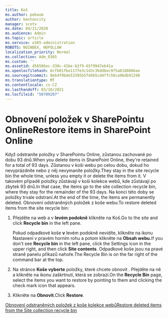 ```yaml
---
title: Koš
ms.author: pebaum
author: bentoncity
manager: scotv
ms.date: 04/21/2020
ms.audience: Admin
ms.topic: article
ms.service: o365-administration
ROBOTS: NOINDEX, NOFOLLOW
localization_priority: Normal
ms.collection: Adm_O365
ms.custom: ''
ms.assetid: 456586ec-330c-41be-b2f9-65f9947eb41a
ms.openlocfilehash: 6cfb01fbe117fe3c1d3c3bddbec9f5a8188066ae
ms.sourcegitcommit: 0eb4f9bde53395b5fd4b5cd4ffc56ca96db91298
ms.translationtype: MT
ms.contentlocale: cs-CZ
ms.lasthandoff: 03/10/2021
ms.locfileid: "50709207"
---
```

# <a name="restore-items-in-sharepoint-online"></a><span data-ttu-id="fb6c9-102">Obnovení položek v SharePointu Online</span><span class="sxs-lookup"><span data-stu-id="fb6c9-102">Restore items in SharePoint Online</span></span>

<span data-ttu-id="fb6c9-103">Když odstraníte položky v SharePointu Online, zůstanou zachované po dobu 93 dnů.</span><span class="sxs-lookup"><span data-stu-id="fb6c9-103">When you delete items in SharePoint Online, they're retained for a total of 93 days.</span></span> <span data-ttu-id="fb6c9-104">Zůstanou v koši webu po celou dobu, dokud ho nevyprázdníte nebo z něj nevymaníte položky.</span><span class="sxs-lookup"><span data-stu-id="fb6c9-104">They stay in the site recycle bin the whole time, unless you empty it or delete the items from it.</span></span> <span data-ttu-id="fb6c9-105">V takovém případě položky zůstávají v koši kolekce webů, kde zůstávají po zbytek 93 dnů.</span><span class="sxs-lookup"><span data-stu-id="fb6c9-105">In that case, the items go to the site collection recycle bin, where they stay for the remainder of the 93 days.</span></span> <span data-ttu-id="fb6c9-106">Na konci této doby se položky trvale odstraní.</span><span class="sxs-lookup"><span data-stu-id="fb6c9-106">At the end of the time, the items are permanently deleted.</span></span> <span data-ttu-id="fb6c9-107">Obnovení odstraněných položek z koše webu:</span><span class="sxs-lookup"><span data-stu-id="fb6c9-107">To restore deleted items from the site recycle bin:</span></span>
  
1. <span data-ttu-id="fb6c9-108">Přejděte na web a v **levém podokně** klikněte na Koš.</span><span class="sxs-lookup"><span data-stu-id="fb6c9-108">Go to the site and click **Recycle bin** in the left pane.</span></span> 
    
    <span data-ttu-id="fb6c9-109">Pokud odpadkové koše **v** levém podokně nevidíte, klikněte na ikonu Nastavení v pravém horním rohu a potom klikněte na **Obsah webu.**</span><span class="sxs-lookup"><span data-stu-id="fb6c9-109">If you don't see **Recycle bin** in the left pane, click the Settings icon in the upper right, and then click **Site contents**.</span></span> <span data-ttu-id="fb6c9-110">Odpadkové koše jsou na pravé straně panelu příkazů nahoře.</span><span class="sxs-lookup"><span data-stu-id="fb6c9-110">The Recycle Bin is on the far right of the command bar at the top.</span></span>
    
2. <span data-ttu-id="fb6c9-111">Na stránce **Koše vyberte** položky, které chcete obnovit . Přejděte na ně a klikněte na ikonu zaškrtnutí, která se zobrazí.</span><span class="sxs-lookup"><span data-stu-id="fb6c9-111">On the **Recycle Bin** page, select the items you want to restore by pointing to them and clicking the check mark icon that appears.</span></span> 
    
3. <span data-ttu-id="fb6c9-112">Klikněte na **Obnovit**.</span><span class="sxs-lookup"><span data-stu-id="fb6c9-112">Click **Restore**.</span></span>
    
[<span data-ttu-id="fb6c9-113">Obnovení odstraněných položek z koše kolekce webů</span><span class="sxs-lookup"><span data-stu-id="fb6c9-113">Restore deleted items from the Site collection recycle bin</span></span>](https://support.microsoft.com/office/restore-items-in-the-recycle-bin-that-were-deleted-from-sharepoint-or-teams-6df466b6-55f2-4898-8d6e-c0dff851a0be)
  

